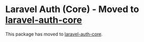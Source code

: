 # Laravel Auth (Core) - Moved to [laravel-auth-core](https://github.com/claudiodekker/laravel-auth-core)

This package has moved to [laravel-auth-core](https://github.com/claudiodekker/laravel-auth-core).
